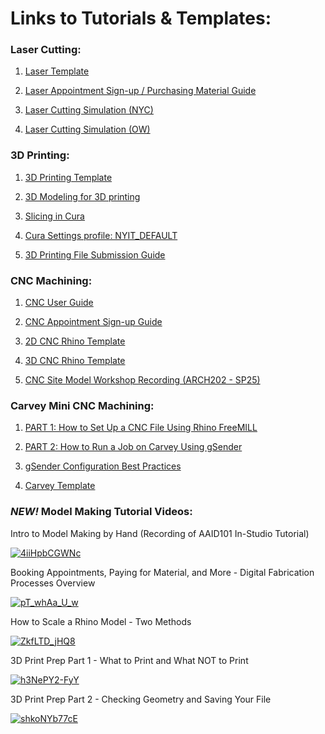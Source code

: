 # Links to Tutorials & Templates:

### Laser Cutting:

1. [Laser Template](https://nyinstituteoftechnology-my.sharepoint.com/:u:/g/personal/ewilli14_nyit_edu/EQEFIA9WVxtDk00xBGfe5CoBPNOniP2MM5DV3epHY_G6sg?download=1)
   
3. [Laser Appointment Sign-up / Purchasing Material Guide](https://digitalfabricationlab-nyit-soad.github.io/resources/Tutorials&Templates/SubmissionGuide/)

4. [Laser Cutting Simulation (NYC)](https://nyinstituteoftechnology-my.sharepoint.com/:p:/g/personal/ewilli14_nyit_edu/EYjUk_cku9xApmUVwOmet8QBbQx3i4ZM_ObMpJs9Plumrg?download=1)

5. [Laser Cutting Simulation (OW)](https://nyinstituteoftechnology-my.sharepoint.com/:p:/g/personal/ewilli14_nyit_edu/EWVpWGshp01PsMZGDyc8gaQBK8thXYI_1R-DZo8-2cqTNw?download=1)

   
### 3D Printing:

1. [3D Printing Template](https://nyinstituteoftechnology-my.sharepoint.com/:u:/g/personal/ewilli14_nyit_edu/EVzReFkn8YdHitoV-DHkpykBfJsh3-fggMV78llRn1iQJA?download=1)

2. [3D Modeling for 3D printing](https://digitalfabricationlab-nyit-soad.github.io/resources/Tutorials&Templates/3Dprinters/ModelingGuide/)

3. [Slicing in Cura](https://digitalfabricationlab-nyit-soad.github.io/resources/Tutorials&Templates/3Dprinters/CuraSlicer/)

4. [Cura Settings profile: NYIT_DEFAULT](https://nyinstituteoftechnology-my.sharepoint.com/:u:/g/personal/ewilli14_nyit_edu/ERd5ClA_Zj1Co_Fy7yNHi0gBYCjXDu_CCiZCE5f1I3jx_w?download=1)

5. [3D Printing File Submission Guide](https://digitalfabricationlab-nyit-soad.github.io/resources/Tutorials&Templates/SubmissionGuide/)


### CNC Machining:

1. [CNC User Guide](https://digitalfabricationlab-nyit-soad.github.io/resources/UserGuides/CNCmills)

2. [CNC Appointment Sign-up Guide](https://digitalfabricationlab-nyit-soad.github.io/resources/Tutorials&Templates/SubmissionGuide/) 

3. [2D CNC Rhino Template](https://nyinstituteoftechnology-my.sharepoint.com/:u:/g/personal/ewilli14_nyit_edu/ETwWFqEtOZ5EmYm-21woEDQBZ4DsuVpxcuEa-ncv2RdPGw?download=1)  

4.  [3D CNC Rhino Template](https://nyinstituteoftechnology-my.sharepoint.com/:u:/g/personal/ewilli14_nyit_edu/EfUffYdItdtBjurNDv4ZxlcBrWgfC8iejX_Mu5OeOlaniw?download=1) 

5. [CNC Site Model Workshop Recording (ARCH202 - SP25)](https://nyinstituteoftechnology-my.sharepoint.com/:v:/g/personal/ewilli14_nyit_edu/EdjmjpAw0NZEiC3-bcRKN28BTQJUrvUyDDaRibH-zvWerw?nav=eyJyZWZlcnJhbEluZm8iOnsicmVmZXJyYWxBcHAiOiJTdHJlYW1XZWJBcHAiLCJyZWZlcnJhbFZpZXciOiJTaGFyZURpYWxvZy1MaW5rIiwicmVmZXJyYWxBcHBQbGF0Zm9ybSI6IldlYiIsInJlZmVycmFsTW9kZSI6InZpZXcifX0%3D&e=KcRJBa)


### Carvey Mini CNC Machining:

1. [PART 1: How to Set Up a CNC File Using Rhino FreeMILL](https://digitalfabricationlab-nyit-soad.github.io/resources/Tutorials&Templates/Carvey/Part1/)

2. [PART 2: How to Run a Job on Carvey Using gSender](https://digitalfabricationlab-nyit-soad.github.io/resources/Tutorials&Templates/Carvey/Part2/)

3. [gSender Configuration Best Practices](https://digitalfabricationlab-nyit-soad.github.io/resources/Tutorials&Templates/Carvey/gSenderConfig/)

4. [Carvey Template](https://nyinstituteoftechnology-my.sharepoint.com/:u:/g/personal/ewilli14_nyit_edu/EWc4sloN-GlGp0cMFbIM7jsB99SMAVFuS58EfSLcUq38zg?download=1)


### *NEW!* Model Making Tutorial Videos: 

Intro to Model Making by Hand (Recording of AAID101 In-Studio Tutorial)

[![4iiHpbCGWNc](https://img.youtube.com/vi/4iiHpbCGWNc/0.jpg)](https://www.youtube.com/watch?v=4iiHpbCGWNc)

Booking Appointments, Paying for Material, and More - Digital Fabrication Processes Overview

[![pT_whAa_U_w](https://img.youtube.com/vi/pT_whAa_U_w/0.jpg)](https://www.youtube.com/watch?v=pT_whAa_U_w)

How to Scale a Rhino Model - Two Methods

[![ZkfLTD_jHQ8](https://img.youtube.com/vi/ZkfLTD_jHQ8/0.jpg)](https://www.youtube.com/watch?v=ZkfLTD_jHQ8)

3D Print Prep Part 1 - What to Print and What NOT to Print

[![h3NePY2-FyY](https://img.youtube.com/vi/h3NePY2-FyY/0.jpg)](https://www.youtube.com/watch?v=h3NePY2-FyY)

3D Print Prep Part 2 - Checking Geometry and Saving Your File

[![shkoNYb77cE](https://img.youtube.com/vi/shkoNYb77cE/0.jpg)](https://www.youtube.com/watch?v=shkoNYb77cE)

